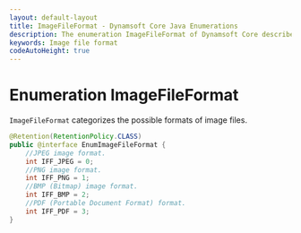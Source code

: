 ```yaml
---
layout: default-layout
title: ImageFileFormat - Dynamsoft Core Java Enumerations
description: The enumeration ImageFileFormat of Dynamsoft Core describes the format of image files.
keywords: Image file format
codeAutoHeight: true
---
```


# Enumeration ImageFileFormat

`ImageFileFormat` categorizes the possible formats of image files.

```java
@Retention(RetentionPolicy.CLASS)
public @interface EnumImageFileFormat {
    //JPEG image format.
    int IFF_JPEG = 0;
    //PNG image format.
    int IFF_PNG = 1;
    //BMP (Bitmap) image format.
    int IFF_BMP = 2;
    //PDF (Portable Document Format) format.
    int IFF_PDF = 3;
}
```